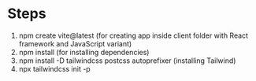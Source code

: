 # Steps
1. npm create vite@latest (for creating app inside client folder with React framework and JavaScript variant)
2. npm install (for installing dependencies)
3. npm install -D tailwindcss postcss autoprefixer (installing Tailwind)
4. npx tailwindcss init -p
